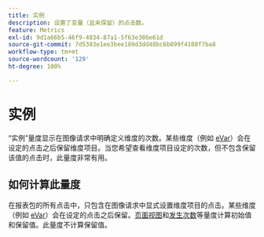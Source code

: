 ```yaml
---
title: 实例
description: 设置了变量（且未保留）的点击数。
feature: Metrics
exl-id: 9d1a66b5-46f9-4834-87a1-5f63e386e61d
source-git-commit: 7d5383e1ee3bee189d3dd48bc6b899f4108f7ba8
workflow-type: tm+mt
source-wordcount: '129'
ht-degree: 100%

---
```


# 实例

“实例”量度显示在图像请求中明确定义维度的次数。某些维度（例如 [eVar](../dimensions/evar.md)）会在设定的点击之后保留维度项目。当您希望查看维度项目设定的次数，但不包含保留该值的点击时，此量度非常有用。

## 如何计算此量度

在报表包的所有点击中，只包含在图像请求中显式设置维度项目的点击。某些维度（例如 [eVar](../dimensions/evar.md)）会在设定的点击之后保留。[页面视图](page-views.md)和[发生次数](occurrences.md)等量度计算初始值和保留值。此量度不计算保留值。
